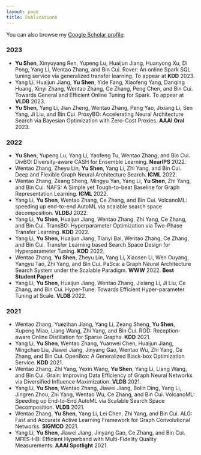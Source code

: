 ```yaml
---
layout: page
title: Publications
---
```


You can also browse my <a href="https://scholar.google.com/citations?user=WHCihd4AAAAJ&hl=en" target="_blank">Google Scholar profile</a>.
<br />

### 2023
- **Yu Shen**, Xinyuyang Ren, Yupeng Lu, Huaijun Jiang, Huanyong Xu, Di Peng, Yang Li, Wentao Zhang, and Bin Cui. Rover: An online Spark SQL tuning service via generalized transfer learning. To appear at **KDD** 2023.
- Yang Li, Huaijun Jiang, **Yu Shen**, Yide Fang, Xiaofeng Yang, Danqing Huang, Xinyi Zhang, Wentao Zhang, Ce Zhang, Peng Chen, and Bin Cui. Towards General and Efficient Online Tuning for Spark. To appear at **VLDB** 2023.
- **Yu Shen**, Yang Li, Jian Zheng, Wentao Zhang, Peng Yao, Jixiang Li, Sen Yang, Ji Liu, and Bin Cui. ProxyBO: Accelerating Neural Architecture Search via Bayesian Optimization with Zero-Cost Proxies. **AAAI Oral** 2023.

### 2022
- **Yu Shen**, Yupeng Lu, Yang Li, Yaofeng Tu, Wentao Zhang, and Bin Cui. DivBO: Diversity-aware CASH for Ensemble Learning. **NeurIPS** 2022.
- Wentao Zhang, Zheyu Lin, **Yu Shen**, Yang Li, Zhi Yang, and Bin Cui. Deep and Flexible Graph Neural Architecture Search. **ICML** 2022.
- Wentao Zhang, Zeang Sheng, Mingyu Yan, Yang Li, **Yu Shen**, Zhi Yang, and Bin Cui. NAFS: A Simple yet Tough-to-beat Baseline for Graph Representation Learning. **ICML** 2022.
- Yang Li, **Yu Shen**, Wentao Zhang, Ce Zhang, and Bin Cui. VolcanoML: speeding up end-to-end AutoML via scalable search space decomposition. **VLDBJ** 2022. 
- Yang Li, **Yu Shen**, Huaijun Jiang, Wentao Zhang, Zhi Yang, Ce Zhang, and Bin Cui. TransBO: Hyperparameter Optimization via Two-Phase Transfer Learning. **KDD** 2022.
- Yang Li, **Yu Shen**, Huaijun Jiang, Tianyi Bai, Wentao Zhang, Ce Zhang, and Bin Cui. Transfer Learning based Search Space Design for Hyperparameter Tuning. **KDD** 2022.
- Wentao Zhang, **Yu Shen**, Zheyu Lin, Yang Li, Xiaosen Li, Wen Ouyang, Yangyu Tao, Zhi Yang, and Bin Cui. PaSca: a Graph Neural Architecture Search System under the Scalable Paradigm. **WWW** 2022. **Best Student Paper!**
- Yang Li, **Yu Shen**, Huaijun Jiang, Wentao Zhang, Jixiang Li, Ji Liu, Ce Zhang, and Bin Cui. Hyper-Tune: Towards Efficient Hyper-parameter Tuning at Scale. **VLDB** 2022. 

### 2021
- Wentao Zhang, Yuezihan Jiang, Yang Li, Zeang Sheng, **Yu Shen**, Xupeng Miao, Liang Wang, Zhi Yang, and Bin Cui. ROD: Reception-aware Online Distillation for Sparse Graphs. **KDD** 2021. 
- Yang Li, **Yu Shen**, Wentao Zhang, Yuanwei Chen, Huaijun Jiang, Mingchao Liu, Jiawei Jiang, Jinyang Gao, Wentao Wu, Zhi Yang, Ce Zhang, and Bin Cui. OpenBox: A Generalized Black-box Optimization Service. **KDD** 2021.
- Wentao Zhang, Zhi Yang, Yexin Wang, **Yu Shen**, Yang Li, Liang Wang, and Bin Cui. Grain: Improving Data Efficiency of Graph Neural Networks via Diversified Influence Maximization. **VLDB** 2021. 
- Yang Li, **Yu Shen**, Wentao Zhang, Jiawei Jiang, Bolin Ding, Yang Li, Jingren Zhou, Zhi Yang, Wentao Wu, Ce Zhang, and Bin Cui. VolcanoML: Speeding up End-to-End AutoML via Scalable Search Space Decomposition. **VLDB** 2021.
- Wentao Zhang, **Yu Shen**, Yang Li, Lei Chen, Zhi Yang, and Bin Cui. ALG: Fast and Accurate Active Learning Framework for Graph Convolutional Networks. **SIGMOD** 2021. 
- Yang Li, **Yu Shen**, Jiawei Jiang, Jinyang Gao, Ce Zhang, and Bin Cui. MFES-HB: Efficient Hyperband with Multi-Fidelity Quality Measurements. **AAAI Spotlight** 2021. 

